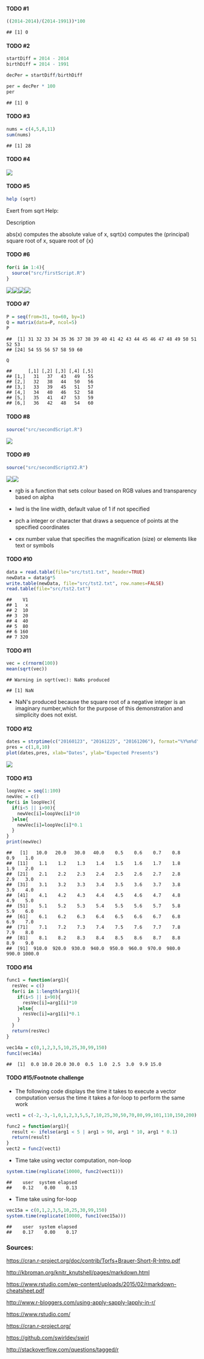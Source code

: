#### TODO \#1

``` r
((2014-2014)/(2014-1991))*100
```

    ## [1] 0

#### TODO \#2

``` r
startDiff = 2014 - 2014
birthDiff = 2014 - 1991

decPer = startDiff/birthDiff

per = decPer * 100 
per
```

    ## [1] 0

#### TODO \#3

``` r
nums = c(4,5,8,11)
sum(nums)
```

    ## [1] 28

#### TODO \#4

![](assignment0_files/figure-markdown_github/unnamed-chunk-4-1.png)<!-- -->

#### TODO \#5

``` r
help (sqrt)
```

Exert from sqrt Help:

Description

abs(x) computes the absolute value of x, sqrt(x) computes the (principal) square root of x, square root of {x}

#### TODO \#6

``` r
for(i in 1:4){
  source("src/firstScript.R")
}
```

![](assignment0_files/figure-markdown_github/unnamed-chunk-6-1.png)<!-- -->![](assignment0_files/figure-markdown_github/unnamed-chunk-6-2.png)<!-- -->![](assignment0_files/figure-markdown_github/unnamed-chunk-6-3.png)<!-- -->![](assignment0_files/figure-markdown_github/unnamed-chunk-6-4.png)<!-- -->

#### TODO \#7

``` r
P = seq(from=31, to=60, by=1)
Q = matrix(data=P, ncol=5)
P
```

    ##  [1] 31 32 33 34 35 36 37 38 39 40 41 42 43 44 45 46 47 48 49 50 51 52 53
    ## [24] 54 55 56 57 58 59 60

``` r
Q
```

    ##      [,1] [,2] [,3] [,4] [,5]
    ## [1,]   31   37   43   49   55
    ## [2,]   32   38   44   50   56
    ## [3,]   33   39   45   51   57
    ## [4,]   34   40   46   52   58
    ## [5,]   35   41   47   53   59
    ## [6,]   36   42   48   54   60

#### TODO \#8

``` r
source("src/secondScript.R")
```

![](assignment0_files/figure-markdown_github/unnamed-chunk-8-1.png)<!-- -->

#### TODO \#9

``` r
source("src/secondScriptV2.R")
```

![](assignment0_files/figure-markdown_github/unnamed-chunk-9-1.png)<!-- -->![](assignment0_files/figure-markdown_github/unnamed-chunk-9-2.png)<!-- -->

-   rgb is a function that sets colour based on RGB values and transparency based on alpha

-   lwd is the line width, default value of 1 if not specified

-   pch a integer or character that draws a sequence of points at the specified coordinates

-   cex number value that specifies the magnification (size) or elements like text or symbols

#### TODO \#10

``` r
data = read.table(file="src/tst1.txt", header=TRUE)
newData = data$g*5
write.table(newData, file="src/tst2.txt", row.names=FALSE)
read.table(file="src/tst2.txt")
```

    ##    V1
    ## 1   x
    ## 2  10
    ## 3  20
    ## 4  40
    ## 5  80
    ## 6 160
    ## 7 320

#### TODO \#11

``` r
vec = c(rnorm(100))
mean(sqrt(vec))
```

    ## Warning in sqrt(vec): NaNs produced

    ## [1] NaN

-   NaN's produced because the square root of a negative integer is an imaginary number,which for the purpose of this demonstration and simplicity does not exist.

#### TODO \#12

``` r
dates = strptime(c("20160123", "20161225", "20161206"), format="%Y%m%d")
pres = c(1,8,10)
plot(dates,pres, xlab="Dates", ylab="Expected Presents")
```

![](assignment0_files/figure-markdown_github/unnamed-chunk-12-1.png)<!-- -->

#### TODO \#13

``` r
loopVec = seq(1:100)
newVec = c()
for(i in loopVec){
  if(i<5 || i>90){
    newVec[i]=loopVec[i]*10
  }else{
    newVec[i]=loopVec[i]*0.1
  }
}
print(newVec)
```

    ##   [1]   10.0   20.0   30.0   40.0    0.5    0.6    0.7    0.8    0.9    1.0
    ##  [11]    1.1    1.2    1.3    1.4    1.5    1.6    1.7    1.8    1.9    2.0
    ##  [21]    2.1    2.2    2.3    2.4    2.5    2.6    2.7    2.8    2.9    3.0
    ##  [31]    3.1    3.2    3.3    3.4    3.5    3.6    3.7    3.8    3.9    4.0
    ##  [41]    4.1    4.2    4.3    4.4    4.5    4.6    4.7    4.8    4.9    5.0
    ##  [51]    5.1    5.2    5.3    5.4    5.5    5.6    5.7    5.8    5.9    6.0
    ##  [61]    6.1    6.2    6.3    6.4    6.5    6.6    6.7    6.8    6.9    7.0
    ##  [71]    7.1    7.2    7.3    7.4    7.5    7.6    7.7    7.8    7.9    8.0
    ##  [81]    8.1    8.2    8.3    8.4    8.5    8.6    8.7    8.8    8.9    9.0
    ##  [91]  910.0  920.0  930.0  940.0  950.0  960.0  970.0  980.0  990.0 1000.0

#### TODO \#14

``` r
func1 = function(arg1){
  resVec = c()
  for(i in 1:length(arg1)){
    if(i<5 || i>90){
      resVec[i]=arg1[i]*10
    }else{
      resVec[i]=arg1[i]*0.1
    }
  }
  return(resVec)
}

vec14a = c(0,1,2,3,5,10,25,30,99,150)
func1(vec14a)
```

    ##  [1]  0.0 10.0 20.0 30.0  0.5  1.0  2.5  3.0  9.9 15.0

#### TODO \#15/Footnote challenge

-   The following code displays the time it takes to execute a vector computation versus the time it takes a for-loop to perform the same work

``` r
vect1 = c(-2,-3,-1,0,1,2,3,5,5,7,10,25,30,50,70,80,99,101,110,150,200)

func2 = function(arg1){
  result <- ifelse(arg1 < 5 | arg1 > 90, arg1 * 10, arg1 * 0.1)
  return(result)
}
vect2 = func2(vect1)
```

-   Time take using vector computation, non-loop

``` r
system.time(replicate(10000, func2(vect1)))
```

    ##    user  system elapsed 
    ##    0.12    0.00    0.13

-   Time take using for-loop

``` r
vec15a = c(0,1,2,3,5,10,25,30,99,150)
system.time(replicate(10000, func1(vec15a)))
```

    ##    user  system elapsed 
    ##    0.17    0.00    0.17

### Sources:

<https://cran.r-project.org/doc/contrib/Torfs+Brauer-Short-R-Intro.pdf>

<http://kbroman.org/knitr_knutshell/pages/markdown.html>

<https://www.rstudio.com/wp-content/uploads/2015/02/rmarkdown-cheatsheet.pdf>

<http://www.r-bloggers.com/using-apply-sapply-lapply-in-r/>

<https://www.rstudio.com/>

<https://cran.r-project.org/>

<https://github.com/swirldev/swirl>

<http://stackoverflow.com/questions/tagged/r>
